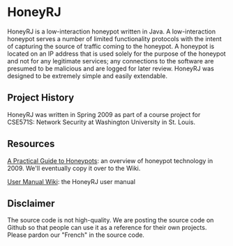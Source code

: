 HoneyRJ
=======

HoneyRJ is a low-interaction honeypot written in Java. A
low-interaction honeypot serves a number of limited functionality
protocols with the intent of capturing the source of traffic coming to
the honeypot. A honeypot is located on an IP address that is used
solely for the purpose of the honeypot and not for any legitimate
services; any connections to the software are presumed to be malicious
and are logged for later review. HoneyRJ was designed to be extremely
simple and easily extendable.

## Project History

HoneyRJ was written in Spring 2009 as part of a course project for
CSE571S: Network Security at Washington University in St. Louis.

## Resources

[A Practical Guide to
Honeypots](http://www.cs.wustl.edu/~jain/cse571-09/ftp/honey/index.html):
an overview of honeypot technology in 2009. We'll eventually copy it over to the Wiki.

[User Manual Wiki](https://github.com/twschiller/HoneyRJ/wiki/User-Manual): 
the HoneyRJ user manual

## Disclaimer

The source code is not high-quality. We are posting the source code on
Github so that people can use it as a reference for their own
projects. Please pardon our "French" in the source code.